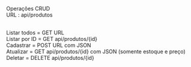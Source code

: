 Operações CRUD<br>
URL : api/produtos<br><br>

Listar todos = GET URL<br>
Listar por ID = GET api/produtos/{id}<br>
Cadastrar = POST URL com JSON<br>
Atualizar = GET api/produtos/{id} com JSON (somente estoque e preço)<br>
Deletar = DELETE api/produtos/{id}